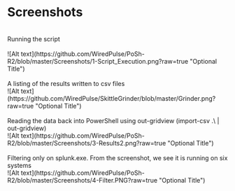 
# Screenshots <br>
<br>
Running the script <br><br>
![Alt text](https://github.com/WiredPulse/PoSh-R2/blob/master/Screenshots/1-Script_Execution.png?raw=true "Optional Title")<br><br>
A listing of the results written to csv files
<br>
![Alt text](https://github.com/WiredPulse/SkittleGrinder/blob/master/Grinder.png?raw=true "Optional Title")
<br>
<br>
Reading the data back into PowerShell using out-gridview (import-csv .\<some_file.csv> | out-gridview)<br>
![Alt text](https://github.com/WiredPulse/PoSh-R2/blob/master/Screenshots/3-Results2.png?raw=true "Optional Title")<br>
<br>
Filtering only on splunk.exe. From the screenshot, we see it is running on six systems<br>
![Alt text](https://github.com/WiredPulse/PoSh-R2/blob/master/Screenshots/4-Filter.PNG?raw=true "Optional Title")
